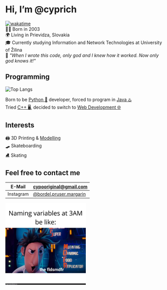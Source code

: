 # Hi, I’m @cyprich 
[![wakatime](https://wakatime.com/badge/user/4c514061-8f41-4da2-97ea-f2b4906774a3.svg)](https://wakatime.com/@4c514061-8f41-4da2-97ea-f2b4906774a3)  
👶🏻 Born in 2003  
🌍 Living in Prievidza, Slovakia  
🎓 Currently studying Information and Network Technologies at University of Žilina  
📖 *"When I wrote this code, only god and I knew how it worked. Now only god knows it!"*  

## Programming
![Top Langs](https://github-readme-stats.vercel.app/api/top-langs/?username=cyprich&hide_progress=false&theme=github_dark&layout=compact)

Born to be [Python 🐍](https://github.com/cyprich?tab=repositories&q=&language=python) developer, forced to program in [Java ♨️](https://github.com/cyprich?tab=repositories&q=&language=java)  
Tried [C++ 🖥️](https://github.com/cyprich?tab=repositories&q=&language=c%2B%2B), decided to switch to [Web Development 🌐](https://github.com/cyprich/cyprich.github.io)  

## Interests
🖨️ 3D Printing & [Modelling](https://www.printables.com/@cypo)  
🛹 Skateboarding  
⛸️ Skating  

## Feel free to contact me  
| E-Mail | cypooriginal@gmail.com |
|-|-|
| Instagram | [@bordel.pruser.margarin](https://www.instagram.com/bordel.pruser.margarin/) |


<img src="fldsmdfr.webp" style="width: 50%">
